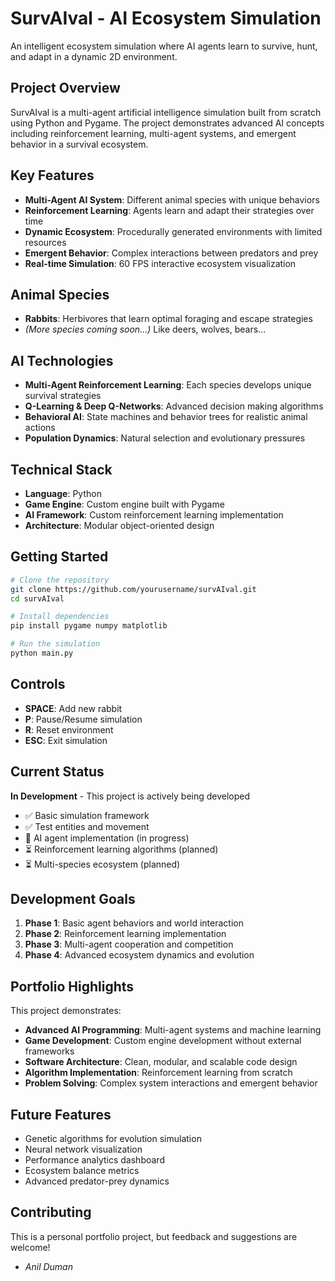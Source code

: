 # SurvAIval - AI Ecosystem Simulation

An intelligent ecosystem simulation where AI agents learn to survive, hunt, and adapt in a dynamic 2D environment.

## Project Overview

SurvAIval is a multi-agent artificial intelligence simulation built from scratch using Python and Pygame. The project demonstrates advanced AI concepts including reinforcement learning, multi-agent systems, and emergent behavior in a survival ecosystem.

## Key Features

- **Multi-Agent AI System**: Different animal species with unique behaviors
- **Reinforcement Learning**: Agents learn and adapt their strategies over time
- **Dynamic Ecosystem**: Procedurally generated environments with limited resources
- **Emergent Behavior**: Complex interactions between predators and prey
- **Real-time Simulation**: 60 FPS interactive ecosystem visualization

## Animal Species

- **Rabbits**: Herbivores that learn optimal foraging and escape strategies
- *(More species coming soon...)* Like deers, wolves, bears...

## AI Technologies

- **Multi-Agent Reinforcement Learning**: Each species develops unique survival strategies
- **Q-Learning & Deep Q-Networks**: Advanced decision making algorithms
- **Behavioral AI**: State machines and behavior trees for realistic animal actions
- **Population Dynamics**: Natural selection and evolutionary pressures

## Technical Stack

- **Language**: Python
- **Game Engine**: Custom engine built with Pygame
- **AI Framework**: Custom reinforcement learning implementation
- **Architecture**: Modular object-oriented design

## Getting Started

```bash
# Clone the repository
git clone https://github.com/yourusername/survAIval.git
cd survAIval

# Install dependencies
pip install pygame numpy matplotlib

# Run the simulation
python main.py
```

## Controls

- **SPACE**: Add new rabbit
- **P**: Pause/Resume simulation
- **R**: Reset environment
- **ESC**: Exit simulation

## Current Status

**In Development** - This project is actively being developed

- ✅ Basic simulation framework
- ✅ Test entities and movement
- 🔄 AI agent implementation (in progress)
- ⏳ Reinforcement learning algorithms (planned)
- ⏳ Multi-species ecosystem (planned)

## Development Goals

1. **Phase 1**: Basic agent behaviors and world interaction
2. **Phase 2**: Reinforcement learning implementation
3. **Phase 3**: Multi-agent cooperation and competition
4. **Phase 4**: Advanced ecosystem dynamics and evolution

## Portfolio Highlights

This project demonstrates:
- **Advanced AI Programming**: Multi-agent systems and machine learning
- **Game Development**: Custom engine development without external frameworks
- **Software Architecture**: Clean, modular, and scalable code design
- **Algorithm Implementation**: Reinforcement learning from scratch
- **Problem Solving**: Complex system interactions and emergent behavior

## Future Features

- Genetic algorithms for evolution simulation
- Neural network visualization
- Performance analytics dashboard
- Ecosystem balance metrics
- Advanced predator-prey dynamics

## Contributing

This is a personal portfolio project, but feedback and suggestions are welcome!

- *Anil Duman*

